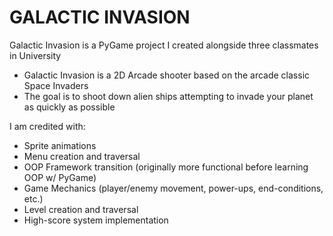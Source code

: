 # GALACTIC INVASION
Galactic Invasion is a PyGame project I created alongside three classmates in University
- Galactic Invasion is a 2D Arcade shooter based on the arcade classic Space Invaders
- The goal is to shoot down alien ships attempting to invade your planet as quickly as possible

I am credited with:
  - Sprite animations
  - Menu creation and traversal
  - OOP Framework transition (originally more functional before learning OOP w/ PyGame)
  - Game Mechanics (player/enemy movement, power-ups, end-conditions, etc.)
  - Level creation and traversal
  - High-score system implementation
